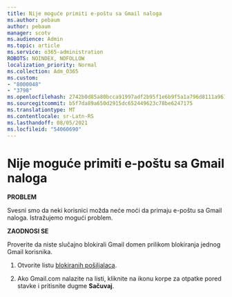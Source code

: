 ```yaml
---
title: Nije moguće primiti e-poštu sa Gmail naloga
ms.author: pebaum
author: pebaum
manager: scotv
ms.audience: Admin
ms.topic: article
ms.service: o365-administration
ROBOTS: NOINDEX, NOFOLLOW
localization_priority: Normal
ms.collection: Adm_O365
ms.custom:
- "8000048"
- "3798"
ms.openlocfilehash: 2742b0d85a80bcca91997adf2b95f1e6b9f5a1a796d8111a961f545f2364613d
ms.sourcegitcommit: b5f7da89a650d2915dc652449623c78be6247175
ms.translationtype: MT
ms.contentlocale: sr-Latn-RS
ms.lasthandoff: 08/05/2021
ms.locfileid: "54060690"
---
```

# <a name="unable-to-receive-email-from-gmail-accounts"></a>Nije moguće primiti e-poštu sa Gmail naloga

**PROBLEM**

Svesni smo da neki korisnici možda neće moći da primaju e-poštu sa Gmail naloga. Istražujemo mogući problem.

**ZAODNOSI SE**

Proverite da niste slučajno blokirali Gmail domen prilikom blokiranja jednog Gmail korisnika.

1. Otvorite listu [blokiranih pošiljalaca](https://go.microsoft.com/fwlink/?linkid=2121010).

2. Ako Gmail.com nalazite na listi, kliknite na ikonu korpe za otpatke pored stavke i pritisnite dugme **Sačuvaj**.
